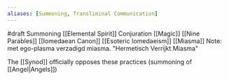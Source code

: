 ```yaml
---
aliases: [Summoning, Transliminal Communication]
---
```


#draft
Summoning
[[Elemental Spirit]]
Conjuration [[Magic]]
[[Nine Parables]] [[Iomedaean Canon]] 
[[Esoteric Iomedaeism]]
[[Miasma]]
Note: met ego-plasma verzadigd miasma.
"Hermetisch Verrijkt Miasma"

The [[Synod]] officially opposes these practices (summoning of [[Angel|Angels]])